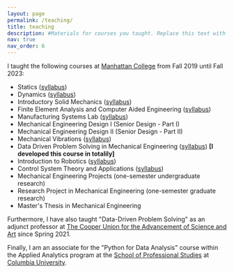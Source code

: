 ```yaml
---
layout: page
permalink: /teaching/
title: teaching
description: #Materials for courses you taught. Replace this text with your description.
nav: true
nav_order: 6
---
```


I taught the following courses at <a href="https://manhattan.edu/">Manhattan College</a> from Fall 2019 until Fall 2023:

- Statics (<a href="https://masoudmim.github.io/assets/pdf/ENGS_206_Syllabus.pdf">syllabus</a>)
- Dynamics (<a href="https://masoudmim.github.io/assets/pdf/ENGS_220_Syllabus.pdf">syllabus</a>)
- Introductory Solid Mechanics (<a href="https://masoudmim.github.io/assets/pdf/MECH_230_Syllabus.pdf">syllabus</a>)
- Finite Element Analysis and Computer Aided Engineering (<a href="https://masoudmim.github.io/assets/pdf/MECH_332_Syllabus.pdf">syllabus</a>)
- Manufacturing Systems Lab (<a href="https://masoudmim.github.io/assets/pdf/MECH_337_Syllabus.pdf">syllabus</a>)
- Mechanical Engineering Design I  (Senior Design - Part I)
- Mechanical Engineering Design II (Senior Design - Part II)
- Mechanical Vibrations (<a href="https://masoudmim.github.io/assets/pdf/MECH_411_Syllabus.pdf">syllabus</a>)
- Data Driven Problem Solving in Mechanical Engineering (<a href="https://masoudmim.github.io/assets/pdf/MECG_542_Syllabus.pdf">syllabus</a>) <strong>[I developed this course in totalily]</strong>
- Introduction to Robotics (<a href="https://masoudmim.github.io/assets/pdf/MECG_548_Syllabus.pdf">syllabus</a>)
- Control System Theory and Applications (<a href="https://masoudmim.github.io/assets/pdf/MECG_630_Syllabus.pdf">syllabus</a>)
- Mechanical Engineering Projects (one-semester undergraduate research)
- Research Project in Mechanical Engineering (one-semester graduate research)
- Master's Thesis in Mechanical Engineering


Furthermore, I have also taught "Data-Driven Problem Solving" as an adjunct professor at <a href="https://cooper.edu/welcome">The Cooper Union for the Advancement of Science and Art</a> since Spring 2021.

Finally, I am an associate for the "Python for Data Analysis" course within the Applied Analytics program at the <a href="https://sps.columbia.edu">School of Professional Studies</a> at <a href="https://www.columbia.edu">Columbia University</a>.